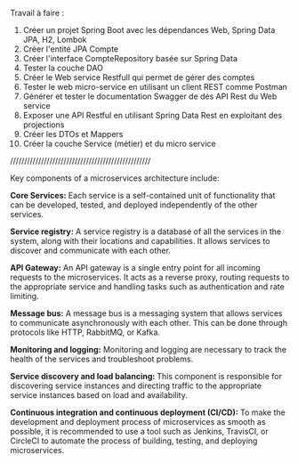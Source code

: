 Travail à faire :
1. Créer un projet Spring Boot avec les dépendances Web, Spring Data JPA, H2, Lombok
2. Créer l'entité JPA Compte
3. Créer l'interface CompteRepository basée sur Spring Data
4. Tester la couche DAO
5. Créer le Web service Restfull qui permet de gérer des comptes
6. Tester le web micro-service en utilisant un client REST comme Postman
7. Générer et tester le documentation Swagger de des API Rest du Web service
8. Exposer une API Restful en utilisant Spring Data Rest en exploitant des projections
9. Créer les DTOs et Mappers
10. Créer la couche Service (métier) et du micro service

//////////////////////////////////////////////////

Key components of a microservices architecture include:

<b>Core Services:</b> Each service is a self-contained unit of functionality that can be developed, tested, and deployed independently of the other services.

<b>Service registry:</b> A service registry is a database of all the services in the system, along with their locations and capabilities. It allows services to discover and communicate with each other.

<b>API Gateway:</b> An API gateway is a single entry point for all incoming requests to the microservices. It acts as a reverse proxy, routing requests to the appropriate service and handling tasks such as authentication and rate limiting.

<b>Message bus:</b> A message bus is a messaging system that allows services to communicate asynchronously with each other. This can be done through protocols like HTTP, RabbitMQ, or Kafka.

<b>Monitoring and logging:</b> Monitoring and logging are necessary to track the health of the services and troubleshoot problems.

<b>Service discovery and load balancing: </b>This component is responsible for discovering service instances and directing traffic to the appropriate service instances based on load and availability.

<b>Continuous integration and continuous deployment (CI/CD):</b> To make the development and deployment process of microservices as smooth as possible, it is recommended to use a tool such as Jenkins, TravisCI, or CircleCI to automate the process of building, testing, and deploying microservices.